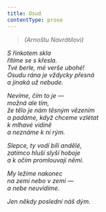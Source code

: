 ```yaml
---
title: Osud
contentType: prose
---
```


> _(Arnoštu Navrátilovi)_

_S řinkotem skla  
řítíme se s křesla.  
Tvé berle, mé verše ubohé!  
Osudu rána je vždycky přesná  
a jinaká už nebude._

_Nevíme, čím to je —  
možná ale tím,  
že tělo je nám těsným vězením  
a padáme, když chceme vzlétat  
k mlhavé vidině  
a neznáme k ní rým._

_Slepce, ty vodí bílí andělé,  
zatímco hluší slyší hoboje  
a k očím promlouvají němí._

_My ležíme nakonec  
na zemi nebo v zemi —  
a nebe neuvidíme._

_Jen někdy poslední náš dým._
